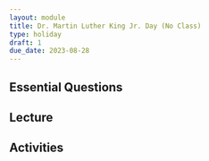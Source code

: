 ```yaml
---
layout: module
title: Dr. Martin Luther King Jr. Day (No Class)
type: holiday
draft: 1
due_date: 2023-08-28
---
```



## Essential Questions

## Lecture

## Activities